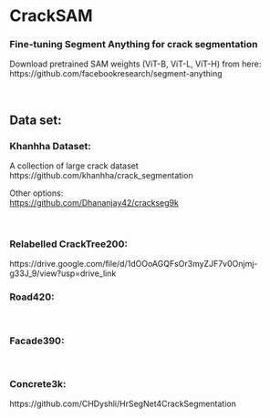 # CrackSAM
<h3>Fine-tuning Segment Anything for crack segmentation</h3>
Download pretrained SAM weights (ViT-B, ViT-L, ViT-H) from here:
https://github.com/facebookresearch/segment-anything

&nbsp;

<h2> Data set:</h2>

<h3> Khanhha Dataset: </h3>
A collection of large crack dataset https://github.com/khanhha/crack_segmentation

Other options:  
https://github.com/Dhananjay42/crackseg9k

&nbsp;

<h3>Relabelled CrackTree200:</h3>
https://drive.google.com/file/d/1dOOoAGQFsOr3myZJF7v0Onjmj-g33J_9/view?usp=drive_link
&nbsp;


<h3>Road420:</h3>

&nbsp;

<h3>Facade390:</h3>

&nbsp;

<h3>Concrete3k:</h3>
https://github.com/CHDyshli/HrSegNet4CrackSegmentation

